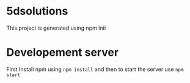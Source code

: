 # 5dsolutions

This project is generated using npm init

# Developement server

First Install npm using `npm install` and then to start the server use `npm start`
